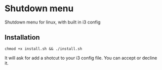 # Shutdown menu
Shutdown menu for linux, with built in i3 config  
## Installation
`chmod +x install.sh && ./install.sh`  

It will ask for add a shotcut to your i3 config file. You can accept or decline it.
